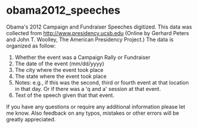 # obama2012_speeches
Obama's 2012 Campaign and Fundraiser Speeches digitized.
This data was collected from http://www.presidency.ucsb.edu (Online by Gerhard Peters and John T. Woolley, The American Presidency Project.)
The data is organized as follow:
1. Whether the event was a Campaign Rally or Fundraiser
2. The date of the event (mm/dd/yyyy)
3. The city where the event took place
4. The state where the event took place
5. Notes: e.g., if this was the second, third or fourth event at that location in that day. Or if there was a 'q and a' session at that event.
6. Text of the speech given that that event. 

If you have any questions or require any additional information please let me know. Also feedback on any typos, mistakes or other errors will be greatly appreciated.  

